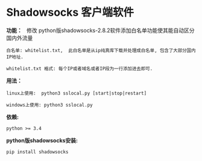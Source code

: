 # Shadowsocks 客户端软件


**功能：**
    修改 python版shadowsocks-2.8.2软件添加白名单功能使其能自动区分国内外流量

    白名单: whitelist.txt,  此白名单是从ip纯真库下载并处理成白名单, 包含了大部分国内IP地址.

    whitelist.txt 格式: 每个IP或者域名或者IP段为一行添加进去即可.

**用法：**

    linux上使用:  python3 sslocal.py [start|stop|restart]
    
    windows上使用: python3 sslocal.py

**依赖:**

    python >= 3.4

**python版shadowsocks安装:**

    pip install shadowsocks
